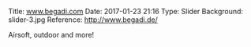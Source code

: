 Title: www.begadi.com
Date: 2017-01-23 21:16
Type: Slider
Background: slider-3.jpg
Reference: http://www.begadi.de/

Airsoft, outdoor and more!
